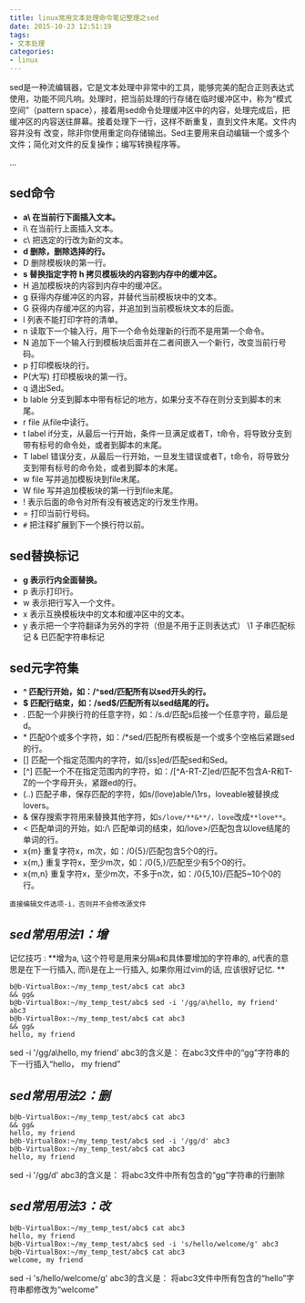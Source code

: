 ```yaml
---
title: linux常用文本处理命令笔记整理之sed
date: 2015-10-23 12:51:19
tags: 
- 文本处理
categories:
- linux
---
```



sed是一种流编辑器，它是文本处理中非常中的工具，能够完美的配合正则表达式使用，功能不同凡响。处理时，把当前处理的行存储在临时缓冲区中，称为“模式空间”（pattern space），接着用sed命令处理缓冲区中的内容，处理完成后，把缓冲区的内容送往屏幕。接着处理下一行，这样不断重复，直到文件末尾。文件内容并没有 改变，除非你使用重定向存储输出。Sed主要用来自动编辑一个或多个文件；简化对文件的反复操作；编写转换程序等。

... <!-- more -->

## sed命令

- **a\ 在当前行下面插入文本。**
- i\ 在当前行上面插入文本。
- c\ 把选定的行改为新的文本。
- **d 删除，删除选择的行。**
- D 删除模板块的第一行。
- **s 替换指定字符 h 拷贝模板块的内容到内存中的缓冲区。**
- H 追加模板块的内容到内存中的缓冲区。
- g 获得内存缓冲区的内容，并替代当前模板块中的文本。
- G 获得内存缓冲区的内容，并追加到当前模板块文本的后面。
- l 列表不能打印字符的清单。
- n 读取下一个输入行，用下一个命令处理新的行而不是用第一个命令。
- N 追加下一个输入行到模板块后面并在二者间嵌入一个新行，改变当前行号码。
- p 打印模板块的行。
- P(大写) 打印模板块的第一行。
- q 退出Sed。
- b lable 分支到脚本中带有标记的地方，如果分支不存在则分支到脚本的末尾。
- r file 从file中读行。
- t label if分支，从最后一行开始，条件一旦满足或者T，t命令，将导致分支到带有标号的命令处，或者到脚本的末尾。
- T label 错误分支，从最后一行开始，一旦发生错误或者T，t命令，将导致分支到带有标号的命令处，或者到脚本的末尾。
- w file 写并追加模板块到file末尾。
- W file 写并追加模板块的第一行到file末尾。
- ! 表示后面的命令对所有没有被选定的行发生作用。
- = 打印当前行号码。
- `#` 把注释扩展到下一个换行符以前。

## sed替换标记

- **g 表示行内全面替换。**
- p 表示打印行。
- w 表示把行写入一个文件。
- x 表示互换模板块中的文本和缓冲区中的文本。
- y 表示把一个字符翻译为另外的字符（但是不用于正则表达式） \1 子串匹配标记 & 已匹配字符串标记

## sed元字符集

- **^ 匹配行开始，如：/^sed/匹配所有以sed开头的行。**
- **$ 匹配行结束，如：/sed$/匹配所有以sed结尾的行。**
- . 匹配一个非换行符的任意字符，如：/s.d/匹配s后接一个任意字符，最后是d。
- \* 匹配0个或多个字符，如：/*sed/匹配所有模板是一个或多个空格后紧跟sed的行。
- [] 匹配一个指定范围内的字符，如/[ss]ed/匹配sed和Sed。
- [^] 匹配一个不在指定范围内的字符，如：/[^A-RT-Z]ed/匹配不包含A-R和T-Z的一个字母开头，紧跟ed的行。
- \(..\) 匹配子串，保存匹配的字符，如s/\(love\)able/\1rs，loveable被替换成lovers。
- & 保存搜索字符用来替换其他字符，如`s/love/**&**/，love`改成`**love**`。
- \< 匹配单词的开始，如:/\ 匹配单词的结束，如/love\>/匹配包含以love结尾的单词的行。
- x\{m\} 重复字符x，m次，如：/0\{5\}/匹配包含5个0的行。
- x\{m,\} 重复字符x，至少m次，如：/0\{5,\}/匹配至少有5个0的行。
- x\{m,n\} 重复字符x，至少m次，不多于n次，如：/0\{5,10\}/匹配5~10个0的行。

`直接编辑文件选项-i，否则并不会修改源文件`

## *sed常用用法1：增*

记忆技巧 : **增为a\, \这个符号是用来分隔a和具体要增加的字符串的, a代表的意思是在下一行插入, 
而i\是在上一行插入, 如果你用过vim的话, 应该很好记忆.
**
```
b@b-VirtualBox:~/my_temp_test/abc$ cat abc3
&& gg&
b@b-VirtualBox:~/my_temp_test/abc$ sed -i '/gg/a\hello, my friend' abc3
b@b-VirtualBox:~/my_temp_test/abc$ cat abc3
&& gg&
hello, my friend
```
sed -i '/gg/a\hello, my friend' abc3的含义是：
在abc3文件中的“gg”字符串的下一行插入“hello， my friend”


## *sed常用用法2：删*

```
b@b-VirtualBox:~/my_temp_test/abc$ cat abc3
&& gg&
hello, my friend
b@b-VirtualBox:~/my_temp_test/abc$ sed -i '/gg/d' abc3
b@b-VirtualBox:~/my_temp_test/abc$ cat abc3
hello, my friend
```
sed -i '/gg/d' abc3的含义是：
将abc3文件中所有包含的“gg”字符串的行删除

## *sed常用用法3：改*

```
b@b-VirtualBox:~/my_temp_test/abc$ cat abc3
hello, my friend
b@b-VirtualBox:~/my_temp_test/abc$ sed -i 's/hello/welcome/g' abc3
b@b-VirtualBox:~/my_temp_test/abc$ cat abc3
welcome, my friend
```
sed -i 's/hello/welcome/g' abc3的含义是：
将abc3文件中所有包含的“hello”字符串都修改为“welcome”